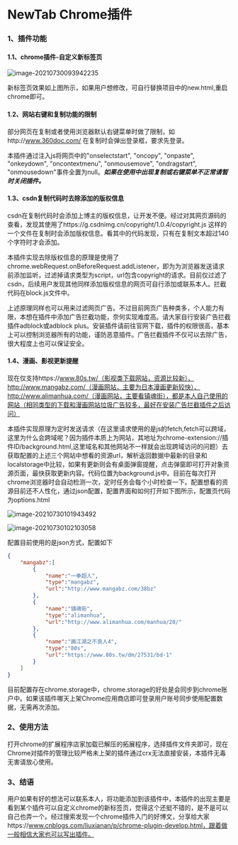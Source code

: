 # NewTab Chrome插件

### 1、插件功能

#### 1.1、chrome插件-自定义新标签页

![image-20210730093942235](C:\Users\xubin\AppData\Roaming\Typora\typora-user-images\image-20210730093942235.png)

新标签页效果如上图所示，如果用户想修改，可自行替换项目中的new.html,重启chrome即可。

#### 1.2、网站右键和复制功能的限制

部分网页在复制或者使用浏览器默认右键菜单时做了限制，如http://www.360doc.com/ 在复制时会弹出登录框，要求先登录。

本插件通过注入js将网页中的"onselectstart", "oncopy", "onpaste", "onkeydown", "oncontextmenu", "onmousemove", "ondragstart", "onmousedown"事件全置为null。***如果在使用中出现复制或右键菜单不正常请暂时关闭插件。***

#### 1.3、csdn复制代码时去除添加的版权信息

csdn在复制代码时会添加上博主的版权信息，让开发不便。经过对其网页源码的查看，发现其使用了https://g.csdnimg.cn/copyright/1.0.4/copyright.js 这样的一个文件在复制时会添加版权信息。看其中的代码发现，只有在复制文本超过140个字符时才会添加。

本插件实现去除版权信息的原理是使用了chrome.webRequest.onBeforeRequest.addListener，即为为浏览器发送请求前添加监听，过滤掉请求类型为script，url包含copyright的请求。目前仅过滤了csdn，后续用户发现其他同样添加版权信息的网页可自行添加或联系本人。拦截代码在block.js文件中。

上述原理同样也可以用来过滤网页广告。不过目前网页广告种类多，个人能力有限，本想在插件中添加广告拦截功能，奈何实现难度高。请大家自行安装广告拦截插件adblock或adblock plus。安装插件请前往官网下载，插件的权限很高，基本上可以控制浏览器所有的功能，谨防恶意插件。广告拦截插件不仅可以去除广告，很大程度上也可以保证安全。

#### 1.4、漫画、影视更新提醒

现在仅支持https://www.80s.tw/（影视类下载网站，资源比较新）、http://www.mangabz.com/（漫画网站，主要为日本漫画更新较快）、http://www.alimanhua.com/（漫画网站，主要看镇魂街），都是本人自己使用的网站（相同类型的下载和漫画网站垃圾广告较多，最好在安装广告拦截插件之后访问）

本插件实现原理为定时发送请求（在这里请求使用的是js的fetch,fetch可以跨域，这里为什么会跨域呢？因为插件本质上为网站，其地址为chrome-extension://插件ID/background.html,这里域名和其他网站不一样就会出现跨域访问的问题）去获取配置的上述三个网站中想看的资源url，解析返回数据中最新的目录和localstorage中比较，如果有更新则会有桌面弹窗提醒，点击弹窗即可打开对象资源页面，最快获取更新内容。代码位置为background.js中。目前在每次打开chrome浏览器时会自动检测一次，定时任务会每个小时检查一下。配置想看的资源目前还不人性化，通过json配置，配置界面和如何打开如下图所示，配置页代码为options.html

![image-20210730101943492](C:\Users\xubin\AppData\Roaming\Typora\typora-user-images\image-20210730101943492.png)

![image-20210730102103058](C:\Users\xubin\AppData\Roaming\Typora\typora-user-images\image-20210730102103058.png)

配置目前使用的是json方式，配置如下

```json
{
    "mangabz":[
        {
            "name":"一拳超人",
            "type":"mangabz",
            "url":"http://www.mangabz.com/38bz"
        },
        {
            "name":"镇魂街",
            "type":"alimanhua",
            "url":"http://www.alimanhua.com/manhua/20/"
        },
        {
            "name":"画江湖之不良人4",
            "type":"80s",
            "url":"https://www.80s.tw/dm/27531/bd-1"
        }
    ]
}
```

目前配置存在chrome.storage中，chrome.storage的好处是会同步到chrome账户中。如果该插件哪天上架Chrome应用商店即可登录用户账号同步使用配置数据，无需再次添加。

### 2、使用方法

打开chrome的扩展程序店家加载已解压的拓展程序，选择插件文件夹即可，现在Chrome对插件的管理比较严格未上架的插件通过crx无法直接安装，本插件无毒无害请放心使用。

### 3、结语

用户如果有好的想法可以联系本人，将功能添加到该插件中，本插件的出现主要是看到某个插件可以自定义chrome的新标签页，觉得这个还挺不错的，是不是可以自己也弄一个。经过搜索发现一个chrome插件入门的好博文，分享给大家https://www.cnblogs.com/liuxianan/p/chrome-plugin-develop.html，跟着做一般相信大家也可以写出插件。



